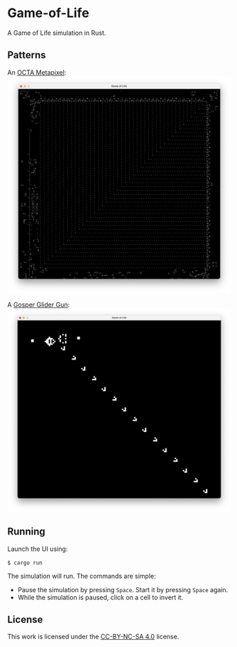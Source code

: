 # Game-of-Life
<!--A Game of Life simulation in Rust, and tools to build a working computer inside of it.-->
A Game of Life simulation in Rust.

## Patterns
An [OCTA Metapixel](https://conwaylife.com/wiki/OTCA_metapixel):
![OCTA Metapixel](assets/OCTA-metapixel.png)

A [Gosper Glider Gun](https://conwaylife.com/wiki/Gosper_glider_gun):
![Gosper Glider Gun](assets/gosper-glider-gun.png)

## Running
Launch the UI using:
```console
$ cargo run
```

The simulation will run. The commands are simple:
- Pause the simulation by pressing `Space`. Start it by pressing `Space` again.
- While the simulation is paused, click on a cell to invert it.

## License
This work is licensed under the [CC-BY-NC-SA 4.0](https://creativecommons.org/licenses/by-nc-sa/4.0/) license.